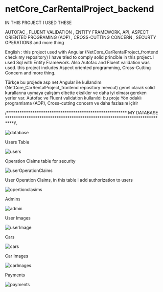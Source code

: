 # netCore_CarRentalProject_backend

IN THIS PROJECT I USED THESE

AUTOFAC , FLUENT VALIDATION , ENTITY FRAMEWORK, API, ASPECT ORIENTED PROGRAMING (AOP) , CROSS-CUTTING CONCERN , SECURTY OPERATIONS and more thing

English : 
  this project used with Angular (NetCore_CarRentalProject_frontend check my repository) I have tried to comply solid princible in this project. I used Sql with Entity Framework. Also Autofac and Fluent validation was used. this project includes Aspect oriented programming, Cross-Cutting Concern and more thing.

Türkçe 
  bu projede asp net Angular ile kullandım  (NetCore_CarRentalProject_frontend repository mevcut) genel olarak solid kurallarına uymaya çalıştım elbette eksikler ve daha iyi olması gereken yerler var. Autofac ve Fluent validation kullanıldı bu proje Yön odaklı programlama (AOP), Cross-cutting concern ve daha fazlasını içirir


/******************************************************** MY DATABASE ***************************************************************************\\\\


![database](https://user-images.githubusercontent.com/77804034/114306843-e54ab980-9ae5-11eb-8125-b761586684d9.png)



Users Table



![users](https://user-images.githubusercontent.com/77804034/114306857-f0054e80-9ae5-11eb-804c-6b824ed09c64.png)




Operation Claims table for security


![userOperationClaims](https://user-images.githubusercontent.com/77804034/114306894-10cda400-9ae6-11eb-89fd-0ddf301622a1.png)



User Operation Claims,  in this table I add authorization to users 



![opertionclasims](https://user-images.githubusercontent.com/77804034/114306873-f98eb680-9ae5-11eb-98b2-de2a91ab1ec8.png)



Admins


![admin](https://user-images.githubusercontent.com/77804034/114306982-643ff200-9ae6-11eb-8650-9de8608e1e6b.png)



User Images


![userImage](https://user-images.githubusercontent.com/77804034/114306975-5b4f2080-9ae6-11eb-8b57-5e4c67babf21.png)



Cars


![cars](https://user-images.githubusercontent.com/77804034/114307013-74f06800-9ae6-11eb-8427-1682fda6efaf.png)



Car Images


![carImages](https://user-images.githubusercontent.com/77804034/114307031-846fb100-9ae6-11eb-9510-a074a987e6d3.png)




Payments


![payments](https://user-images.githubusercontent.com/77804034/114307182-2d1e1080-9ae7-11eb-9763-d7bc75e984bf.png)
